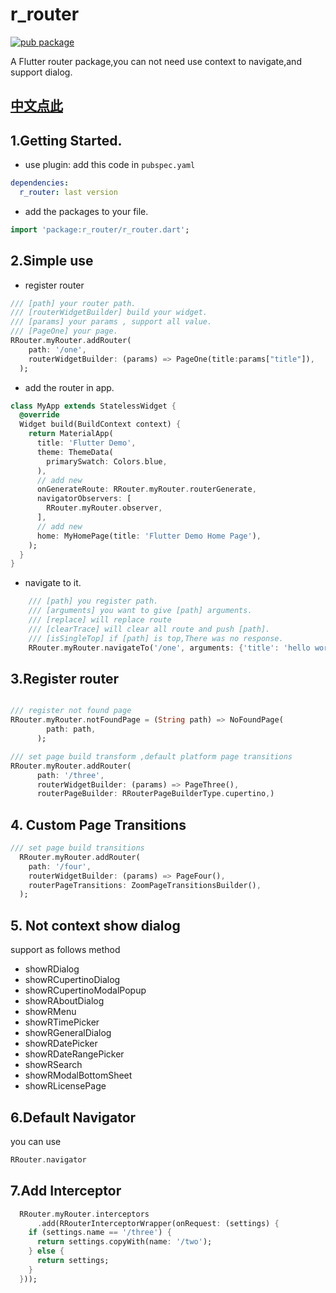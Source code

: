 # r_router
[![pub package](https://img.shields.io/pub/v/r_router.svg)](https://pub.dartlang.org/packages/r_router)

A Flutter router package,you can not need use context to navigate,and support dialog.

## [中文点此](README_ZH.md)

## 1.Getting Started.

- use plugin:
add this code in `pubspec.yaml`
```yaml
dependencies:
  r_router: last version
```
- add the packages to your file.
```dart
import 'package:r_router/r_router.dart';

```
## 2.Simple use

- register router
```dart
/// [path] your router path.
/// [routerWidgetBuilder] build your widget.
/// [params] your params , support all value.
/// [PageOne] your page.
RRouter.myRouter.addRouter(
    path: '/one',
    routerWidgetBuilder: (params) => PageOne(title:params["title"]),
  );

```

- add the router in app.
```dart
class MyApp extends StatelessWidget {
  @override
  Widget build(BuildContext context) {
    return MaterialApp(
      title: 'Flutter Demo',
      theme: ThemeData(
        primarySwatch: Colors.blue,
      ),
      // add new
      onGenerateRoute: RRouter.myRouter.routerGenerate,
      navigatorObservers: [
        RRouter.myRouter.observer,
      ],
      // add new
      home: MyHomePage(title: 'Flutter Demo Home Page'),
    );
  }
}

```
- navigate to it.
```dart
    /// [path] you register path.
    /// [arguments] you want to give [path] arguments.
    /// [replace] will replace route
    /// [clearTrace] will clear all route and push [path].
    /// [isSingleTop] if [path] is top,There was no response.
    RRouter.myRouter.navigateTo('/one', arguments: {'title': 'hello world!'});
```

## 3.Register router
```dart

/// register not found page
RRouter.myRouter.notFoundPage = (String path) => NoFoundPage(
        path: path,
      );

/// set page build transform ,default platform page transitions
RRouter.myRouter.addRouter(
      path: '/three',
      routerWidgetBuilder: (params) => PageThree(),
      routerPageBuilder: RRouterPageBuilderType.cupertino,)
```
## 4. Custom Page Transitions
```dart
/// set page build transitions
  RRouter.myRouter.addRouter(
    path: '/four',
    routerWidgetBuilder: (params) => PageFour(),
    routerPageTransitions: ZoomPageTransitionsBuilder(),
  );
```

## 5. Not context show dialog
support as follows method
- showRDialog
- showRCupertinoDialog
- showRCupertinoModalPopup
- showRAboutDialog
- showRMenu
- showRTimePicker
- showRGeneralDialog
- showRDatePicker
- showRDateRangePicker
- showRSearch
- showRModalBottomSheet
- showRLicensePage

## 6.Default Navigator
you can use
```dart
RRouter.navigator
```

## 7.Add Interceptor

```dart
  RRouter.myRouter.interceptors
      .add(RRouterInterceptorWrapper(onRequest: (settings) {
    if (settings.name == '/three') {
      return settings.copyWith(name: '/two');
    } else {
      return settings;
    }
  }));
```

